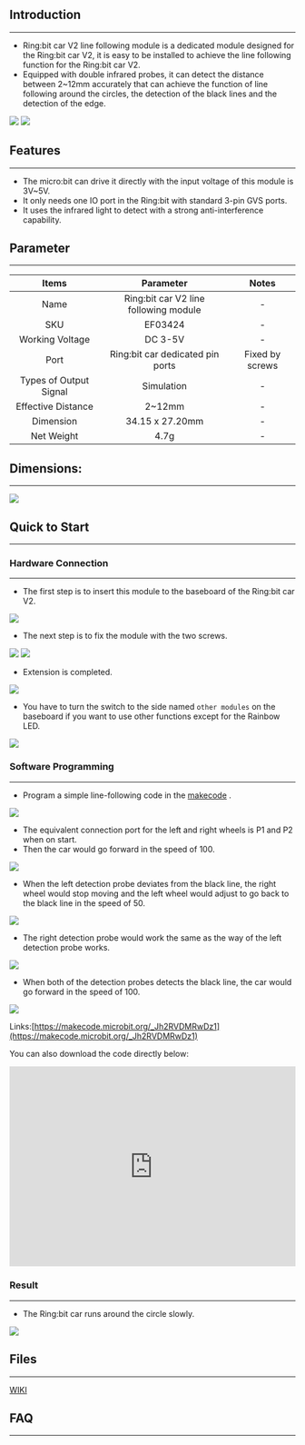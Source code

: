 ## Introduction
---
- Ring:bit car V2 line following module is a dedicated module designed for the Ring:bit car V2, it is easy to be installed to achieve the line following function for the Ring:bit car V2. 
- Equipped with double infrared probes, it can detect the distance between 2~12mm accurately that can achieve the function of line following around the circles, the detection of the black lines and the detection of the edge.

 ![](https://i.imgur.com/IZEjlSs.jpg) ![](https://i.imgur.com/x5TV42w.jpg)

## Features
---
- The micro:bit can drive it directly with the input voltage of this module is 3V~5V.
- It only needs one IO port in the Ring:bit with standard 3-pin GVS ports.
- It uses the infrared light to detect with a strong anti-interference capability.

## Parameter
---

 Items | Parameter | Notes 
 :-: | :-: |:-:
 Name |Ring:bit car V2 line following module|-
 SKU|EF03424|-
 Working Voltage |DC 3-5V|-
 Port |Ring:bit car dedicated pin ports|Fixed by screws
 Types of Output Signal |Simulation|-
 Effective Distance |2~12mm|-
 Dimension |34.15 x 27.20mm|-
 Net Weight |4.7g|-


## Dimensions:
---

 ![](https://i.imgur.com/R1Xee8w.png)


## Quick to Start
---
### Hardware Connection  
---
- The first step is to insert this module to the baseboard of the Ring:bit car V2.

 ![](https://i.imgur.com/LOXjMgx.gif)

- The next step is to fix the module with the two screws.

 ![](https://i.imgur.com/rM1zdpz.gif) ![](https://i.imgur.com/T5ptc8F.gif)

- Extension is completed.

 ![](https://i.imgur.com/BcVzgia.jpg)
- You have to turn the switch to the side named `other modules` on the baseboard if you want to use other functions except for the Rainbow LED.

 ![](https://i.imgur.com/jrWzkFJ.jpg)

### Software Programming  
---

- Program a simple line-following code in the [makecode](https://makecode.microbit.org/) .

 ![](https://i.imgur.com/qxE2Vto.png)

- The equivalent connection port for the left and right wheels is P1 and P2 when on start.
- Then the car would go forward in the speed of 100.

 ![](https://i.imgur.com/52DzbGf.png)

- When the left detection probe deviates from the black line, the right wheel would stop moving and the left wheel would adjust to go back to the black line in the speed of 50.

 ![](https://i.imgur.com/5J1Vx9h.png)

- The right detection probe would work the same as the way of the left detection probe works.

 ![](https://i.imgur.com/SVUxLr8.png)

- When both of the detection probes detects the black line, the car would go forward in the speed of 100.

 ![](https://i.imgur.com/CcO2RN6.png)

 Links:[https://makecode.microbit.org/_Jh2RVDMRwDz1](https://makecode.microbit.org/_Jh2RVDMRwDz1)

You can also download the code directly below:

 <div style="position:relative;height:0;padding-bottom:70%;overflow:hidden;"><iframe style="position:absolute;top:0;left:0;width:100%;height:100%;" src="https://makecode.microbit.org/#pub:_Jh2RVDMRwDz1" frameborder="0" sandbox="allow-popups allow-forms allow-scripts allow-same-origin"></iframe></div>

### Result
---
- The Ring:bit car runs around the circle slowly.

 ![](https://i.imgur.com/B3YyUIc.gif)

## Files
---
[WIKI](https://github.com/elecfreaks/learn-cn)

## FAQ
---
